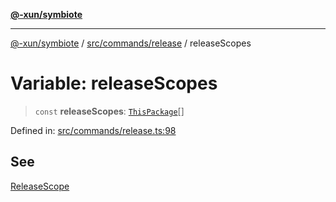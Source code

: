 [**@-xun/symbiote**](../../../../README.md)

***

[@-xun/symbiote](../../../../README.md) / [src/commands/release](../README.md) / releaseScopes

# Variable: releaseScopes

> `const` **releaseScopes**: [`ThisPackage`](../../../configure/enumerations/ThisPackageGlobalScope.md#thispackage)[]

Defined in: [src/commands/release.ts:98](https://github.com/Xunnamius/symbiote/blob/10f876ec625b234388ec5689f4d10663cabb4139/src/commands/release.ts#L98)

## See

[ReleaseScope](../../../configure/enumerations/ThisPackageGlobalScope.md)
